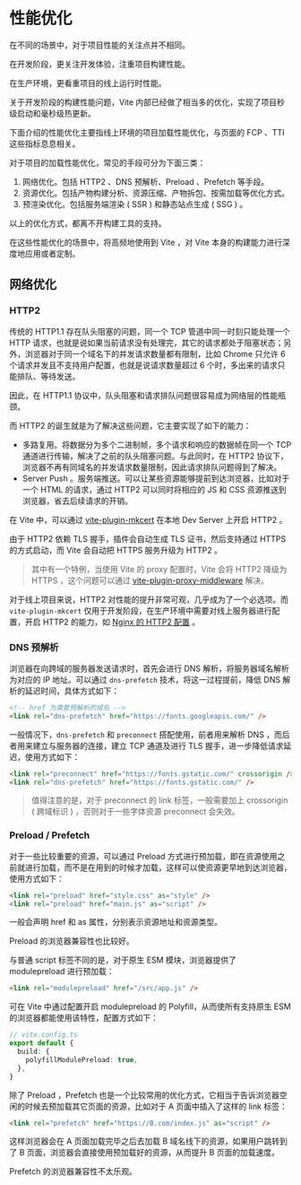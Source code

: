 # 性能优化

在不同的场景中，对于项目性能的关注点并不相同。

在开发阶段，更关注开发体验，注重项目构建性能。

在生产环境，更看重项目的线上运行时性能。

关于开发阶段的构建性能问题，Vite 内部已经做了相当多的优化，实现了项目秒级启动和毫秒级热更新。

下面介绍的性能优化主要指线上环境的项目加载性能优化，与页面的 FCP 、TTI 这些指标息息相关。

对于项目的加载性能优化，常见的手段可分为下面三类：

1. 网络优化。包括 HTTP2 、DNS 预解析、Preload 、Prefetch 等手段。
1. 资源优化。包括产物构建分析、资源压缩、产物拆包、按需加载等优化方式。
1. 预渲染优化。包括服务端渲染 ( SSR ) 和静态站点生成 ( SSG ) 。

以上的优化方式，都离不开构建工具的支持。

在这些性能优化的场景中，将高频地使用到 Vite ，对 Vite 本身的构建能力进行深度地应用或者定制。

## 网络优化

### HTTP2

传统的 HTTP1.1 存在队头阻塞的问题，同一个 TCP 管道中同一时刻只能处理一个 HTTP 请求，也就是说如果当前请求没有处理完，其它的请求都处于阻塞状态；另外，浏览器对于同一个域名下的并发请求数量都有限制，比如 Chrome 只允许 6 个请求并发且不支持用户配置，也就是说请求数量超过 6 个时，多出来的请求只能排队、等待发送。

因此，在 HTTP1.1 协议中，队头阻塞和请求排队问题很容易成为网络层的性能瓶颈。

而 HTTP2 的诞生就是为了解决这些问题，它主要实现了如下的能力：

- 多路复用。将数据分为多个二进制帧，多个请求和响应的数据帧在同一个 TCP 通道进行传输，解决了之前的队头阻塞问题。与此同时，在 HTTP2 协议下，浏览器不再有同域名的并发请求数量限制，因此请求排队问题得到了解决。
- Server Push 。服务端推送。可以让某些资源能够提前到达浏览器，比如对于一个 HTML 的请求，通过 HTTP2 可以同时将相应的 JS 和 CSS 资源推送到浏览器，省去后续请求的开销。

在 Vite 中，可以通过 [vite-plugin-mkcert](https://github.com/liuweiGL/vite-plugin-mkcert) 在本地 Dev Server 上开启 HTTP2 。

由于 HTTP2 依赖 TLS 握手，插件会自动生成 TLS 证书，然后支持通过 HTTPS 的方式启动，而 Vite 会自动把 HTTPS 服务升级为 HTTP2 。

> 其中有一个特例，当使用 Vite 的 proxy 配置时，Vite 会将 HTTP2 降级为 HTTPS ，这个问题可以通过 [vite-plugin-proxy-middleware](https://github.com/williamyorkl/vite-plugin-proxy-middleware) 解决。

对于线上项目来说，HTTP2 对性能的提升非常可观，几乎成为了一个必选项。而 `vite-plugin-mkcert` 仅用于开发阶段，在生产环境中需要对线上服务器进行配置，开启 HTTP2 的能力，如 [Nginx 的 HTTP2 配置](http://nginx.org/en/docs/http/ngx_http_v2_module.html) 。

### DNS 预解析

浏览器在向跨域的服务器发送请求时，首先会进行 DNS 解析，将服务器域名解析为对应的 IP 地址。可以通过 `dns-prefetch` 技术，将这一过程提前，降低 DNS 解析的延迟时间，具体方式如下：

```html
<!-- href 为需要预解析的域名 -->
<link rel="dns-prefetch" href="https://fonts.googleapis.com/" />
```

一般情况下，`dns-prefetch` 和 `preconnect` 搭配使用，前者用来解析 DNS ，而后者用来建立与服务器的连接，建立 TCP 通道及进行 TLS 握手，进一步降低请求延迟，使用方式如下：

```html
<link rel="preconnect" href="https://fonts.gstatic.com/" crossorigin />
<link rel="dns-prefetch" href="https://fonts.gstatic.com/" />
```

> 值得注意的是，对于 preconnect 的 link 标签，一般需要加上 crossorigin ( 跨域标识 ) ，否则对于一些字体资源 preconnect 会失效。

### Preload / Prefetch

对于一些比较重要的资源，可以通过 Preload 方式进行预加载，即在资源使用之前就进行加载，而不是在用到的时候才加载，这样可以使资源更早地到达浏览器，使用方式如下：

```html
<link rel="preload" href="style.css" as="style" />
<link rel="preload" href="main.js" as="script" />
```

一般会声明 href 和 as 属性，分别表示资源地址和资源类型。

Preload 的浏览器兼容性也比较好。

与普通 script 标签不同的是，对于原生 ESM 模块，浏览器提供了 modulepreload 进行预加载：

```html
<link rel="modulepreload" href="/src/app.js" />
```

可在 Vite 中通过配置开启 modulepreload 的 Polyfill，从而使所有支持原生 ESM 的浏览器都能使用该特性，配置方式如下：

```ts
// vite.config.ts
export default {
  build: {
    polyfillModulePreload: true,
  },
}
```

除了 Preload ，Prefetch 也是一个比较常用的优化方式，它相当于告诉浏览器空闲的时候去预加载其它页面的资源，比如对于 A 页面中插入了这样的 link 标签：

```html
<link rel="prefetch" href="https://B.com/index.js" as="script" />
```

这样浏览器会在 A 页面加载完毕之后去加载 B 域名线下的资源，如果用户跳转到了 B 页面，浏览器会直接使用预加载好的资源，从而提升 B 页面的加载速度。

Prefetch 的浏览器兼容性不太乐观。
